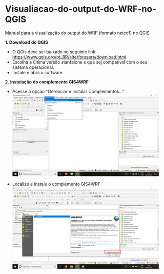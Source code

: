 # Visualiacao-do-output-do-WRF-no-QGIS
Manual para a visualização do output do WRF (formato netcdf) no QGIS

**1. Download do QGIS**
  - O QGis deve ser baixado no seguinte link: https://www.qgis.org/pt_BR/site/forusers/download.html  
  - Escolha a última versão stanfalone e que sej compatível com o seu sistema operacional.  
  - Instale e abra o software.  

**2. Instalação do complemento GIS4WRF**
  - Acesse a opção "Gerenciar e Instalar Complementos..."  
![complemento 1](https://github.com/NQualiAr/Visualiacao-do-output-do-WRF-no-QGIS/blob/viniciusdms-imagens/1.png)  

- Localize e instale o complemento GIS4WRF  
![complemento 1](https://github.com/NQualiAr/Visualiacao-do-output-do-WRF-no-QGIS/blob/viniciusdms-imagens/2.png)  

